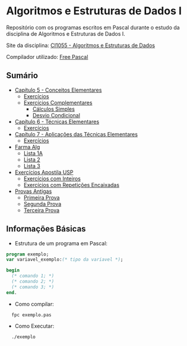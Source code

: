 # Algoritmos e Estruturas de Dados I
Repositório com os programas escritos em Pascal durante o estudo da disciplina de Algoritmos e Estruturas de Dados I.

Site da disciplina: [CI1055 - Algoritmos e Estruturas de Dados](http://www.inf.ufpr.br/cursos/ci055/)

Compilador utilizado: [Free Pascal](https://www.freepascal.org/)



## Sumário

* [Capítulo 5 - Conceitos Elementares](https://github.com/kimurarh/alg1/tree/master/cap5)
  * [Exercícios](https://github.com/kimurarh/alg1/tree/master/cap5/exerc)
  * [Exercícios Complementares](https://github.com/kimurarh/alg1/tree/master/cap5/exerc_comp)
    * [Cálculos Simples](https://github.com/kimurarh/alg1/tree/master/cap5/exerc_comp/calc_simples)
    * [Desvio Condicional](https://github.com/kimurarh/alg1/tree/master/cap5/exerc_comp/desvio_cond)
* [Capítulo 6 - Técnicas Elementares](https://github.com/kimurarh/alg1/tree/master/cap6)
  * [Exercícios](https://github.com/kimurarh/alg1/tree/master/cap6/exerc)
* [Capítulo 7 - Aplicações das Técnicas Elementares]()
  * [Exercícios]()
* [Farma Alg](https://github.com/kimurarh/alg1/tree/master/farma_alg)
  * [Lista 1A](https://github.com/kimurarh/alg1/tree/master/farma_alg/lista1a#lista-1a)
  * [Lista 2](https://github.com/kimurarh/alg1/tree/master/farma_alg/lista2#lista-2)
  * [Lista 3](https://github.com/kimurarh/alg1/tree/master/farma_alg/lista3#lista-3)
* [Exercícios Apostila USP](https://github.com/kimurarh/alg1/tree/master/usp_exerc)
  * [Exercícios com Inteiros](https://github.com/kimurarh/alg1/tree/master/usp_exerc/1-exerc-com-inteiros)
  * [Exercícios com Repetições Encaixadas](https://github.com/kimurarh/alg1/tree/master/usp-exerc/2-exerc-com-repeticoes)
* [Provas Antigas](https://github.com/kimurarh/alg1/tree/master/provas_antigas)
  * [Primeira Prova](https://github.com/kimurarh/alg1/tree/master/provas_antigas/P1#Primeira-Prova)
  * [Segunda Prova](https://github.com/kimurarh/alg1/tree/master/provas_antigas/P2#Segunda-Prova)
  * [Terceira Prova](https://github.com/kimurarh/alg1/tree/master/provas_antigas/P3#Terceira-Prova)
  

## Informações Básicas 

- Estrutura de um programa em Pascal:
```pascal
program exemplo;
var variavel_exemplo:(* tipo da variavel *);

begin
  (* comando 1; *)
  (* comando 2; *)
  (* comando 3; *)
end.
```

- Como compilar:
```
  fpc exemplo.pas
```

- Como Executar:
```
  ./exemplo
```
